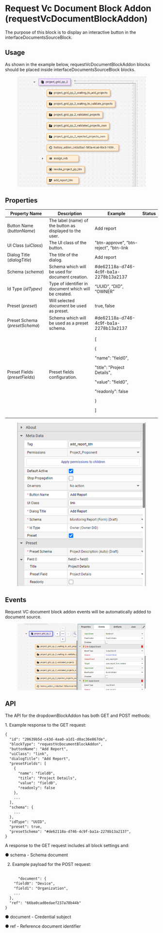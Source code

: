 # Request Vc Document Block Addon (requestVcDocumentBlockAddon)

The purpose of this block is to display an interactive button in the interfaceDocumentsSourceBlock.

## Usage

As shown in the example below, requestVcDocumentBlockAddon blocks should be placed inside interfaceDocumentsSourceBlock blocks.

<figure><img src="../../../../../.gitbook/assets/image (683).png" alt=""><figcaption></figcaption></figure>

## Properties

| Property Name                  | Description                                              | Example                                                                                                                                                                     | Status |
| ------------------------------ | -------------------------------------------------------- | --------------------------------------------------------------------------------------------------------------------------------------------------------------------------- | ------ |
| Button Name (_buttonName_)     | The label (name) of the button as displayed to the user. | Add report                                                                                                                                                                  |        |
| UI Class (_uiClass_)           | The UI class of the button.                              | "btn-approve”, “btn-reject”, “btn-link                                                                                                                                      |        |
| Dialog Title (_dialogTitle_)   | The title of the dialog.                                 | Add report                                                                                                                                                                  |        |
| Schema (_schema_)              | Schema which will be used for document creation.         | #de62118a-d746-4c9f-ba1a-2278b13a2137                                                                                                                                       |        |
| Id Type (_idTypev)_            | Type of identifier in document which will be created.    | “UUID”, “DID”, “OWNER”                                                                                                                                                      |        |
| Preset (_preset_)              | Will selected document be used as preset.                | true, false                                                                                                                                                                 |        |
| Preset Schema (_presetSchema_) | Schema which will be used as a preset schema.            | #de62118a-d746-4c9f-ba1a-2278b13a2137                                                                                                                                       |        |
| Preset Fields (_presetFields_) | Preset fields configuration.                             | <p>[</p><p>    {</p><p>      "name": "field0",</p><p>      "title": "Project Details",</p><p>      "value": "field0",</p><p>      "readonly": false</p><p>    }</p><p>]</p> |        |

<figure><img src="../../../../../.gitbook/assets/image (684).png" alt=""><figcaption></figcaption></figure>

## Events

Request VC document block addon events will be automatically added to document source.

<figure><img src="../../../../../.gitbook/assets/image (685).png" alt=""><figcaption></figcaption></figure>

## API

The API for the dropdownBlockAddon has both GET and POST methods:

1\.   Example response to the GET request:

```
{
  "id": "20639b5d-c43d-4aa0-a1d1-d0ac36e867de",
  "blockType": "requestVcDocumentBlockAddon",
  "buttonName": "Add Report",
  "uiClass": "link",
  "dialogTitle": "Add Report",
  "presetFields": [
    {
      "name": "field0",
      "title": "Project Details",
      "value": "field0",
      "readonly": false
    },
	...
  ],
  "schema": {
    ...
  },
  "idType": "UUID",
  "preset": true,
  "presetSchema": "#de62118a-d746-4c9f-ba1a-2278b13a2137",
}

```

A response to the GET request includes all block settings and:

●     schema - Schema document

2. Example payload for the POST request:

```

 	  "document": {
    "field0": "Device",
    "field1": "Organization",
    ...
  },
  "ref": "66ba0cad0edaef237a78b44b"
}

```

●      document - Credential subject

●      ref - Reference document identifier
